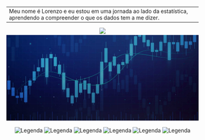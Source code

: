 <!-- [![Typing SVG](https://readme-typing-svg.demolab.com?font=Fira+Code&size=18&pause=1000&color=FF0FFF&vCenter=true&width=435&lines=Привет%2C+I'm+!)](https://git.io/typing-svg) -->

<table align="center" style="border-collapse: collapse; border: none;">
     <tr>
        <td width="500">
        Meu nome é Lorenzo e eu estou em uma jornada ao lado da estatística, aprendendo a compreender o que os dados tem a me dizer.
        </td>
        <td>
        <img src="SharkDance.gif" alt="Analyst">
        </td>
    </tr>
</table>

<p align="center">
   <img src="https://capsule-render.vercel.app/api?type=waving&color=000088&height=55&section=footer&width=400" width="800">
   <img src="grafic.jpeg" width="800"> 
 </p>
<!-- <img src="https://capsule-render.vercel.app/api?type=waving&color=000088&height=55&section=header&width=400" width="650"> -->

<!--
[![Top Langs](https://github-readme-stats.vercel.app/api/top-langs/?username=byblis&layout=donut-vertical&bg_color=000000&title_color=f0f&text_color=f0f&height=300)](https://github.com/byblis/github-readme-stats)
 --> 

<!--
[![Ashutosh's github activity graph](https://github-readme-activity-graph.vercel.app/graph?username=byblis&theme=high-contrast&hide_title="True"&height=150&line=0096FF&point=f0f)](https://github.com/ashutosh00710/github-readme-activity-graph)
 --> 


<!--
![ChatGPT](https://img.shields.io/badge/chatGPT-74aa9c?style=for-the-badge&logo=openai&logoColor=white)
![Python](https://img.shields.io/badge/python-3670A0?style=for-the-badge&logo=python&logoColor=ffdd54)
![R](https://img.shields.io/badge/r-%23276DC3.svg?style=for-the-badge&logo=r&logoColor=white)
![TensorFlow](https://img.shields.io/badge/TensorFlow-%23FF6F00.svg?style=for-the-badge&logo=TensorFlow&logoColor=white)
![Raspberry Pi](https://img.shields.io/badge/-RaspberryPi-C51A4A?style=for-the-badge&logo=Raspberry-Pi)
![Jupyter Notebook](https://img.shields.io/badge/jupyter-%23FA0F00.svg?style=for-the-badge&logo=jupyter&logoColor=white)
-->


<p align="center">
    <img src="https://img.shields.io/badge/chatGPT-74aa9c?style=for-the-badge&logo=openai&logoColor=white" alt="Legenda" />
    <img src="https://img.shields.io/badge/python-3670A0?style=for-the-badge&logo=python&logoColor=ffdd54" alt="Legenda" />
    <img src="https://img.shields.io/badge/r-%23276DC3.svg?style=for-the-badge&logo=r&logoColor=white)" alt="Legenda" />
    <img src="https://img.shields.io/badge/TensorFlow-%23FF6F00.svg?style=for-the-badge&logo=TensorFlow&logoColor=white" alt="Legenda" />
    <img src="https://img.shields.io/badge/-RaspberryPi-C51A4A?style=for-the-badge&logo=Raspberry-Pi" alt="Legenda" />
    <img src="https://img.shields.io/badge/jupyter-%23FA0F00.svg?style=for-the-badge&logo=jupyter&logoColor=white" alt="Legenda" />
</p>


<!-- [![Typing SVG](https://readme-typing-svg.demolab.com?font=Playpen+Sans&size=25&duration=2000&pause=1000&color=731A1A&background=FF343400&multiline=true&random=false&width=600&height=200&lines=%22Blinded+by+the+elegance+of+a+thousand+suns;%E2%A0%80how+could+my+purpose+be+anything...+;%E2%A0%80%E2%A0%80%E2%A0%80%E2%A0%80%E2%A0%80%E2%A0%80%E2%A0%80%E2%A0%80but+dark...%22)](https://git.io/typing-svg) -->
